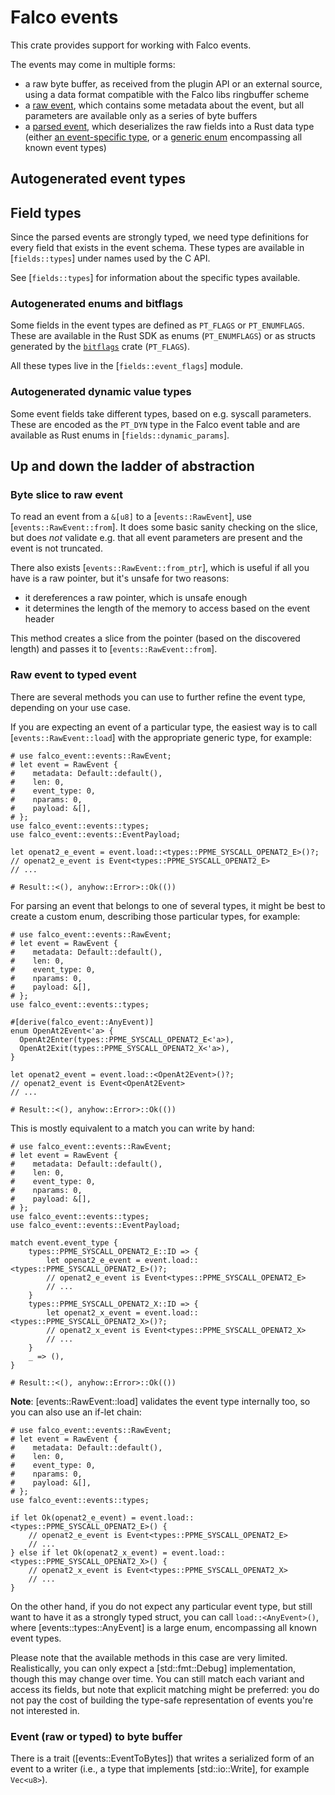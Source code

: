 # Falco events

This crate provides support for working with Falco events.

The events may come in multiple forms:

- a raw byte buffer, as received from the plugin API or an external source, using a data
  format compatible with the Falco libs ringbuffer scheme
- a [raw event](events::RawEvent), which contains some metadata about the event, but all
  parameters are available only as a series of byte buffers
- a [parsed event](events::Event), which deserializes the raw fields into a Rust data type
  (either [an event-specific type](events::types), or a [generic enum](events::types::AnyEvent)
  encompassing all known event types)

## Autogenerated event types

## Field types

Since the parsed events are strongly typed, we need type definitions for every field that exists
in the event schema. These types are available in [`fields::types`] under names used by the C API.

See [`fields::types`] for information about the specific types available.

### Autogenerated enums and bitflags

Some fields in the event types are defined as `PT_FLAGS` or `PT_ENUMFLAGS`. These are available
in the Rust SDK as enums (`PT_ENUMFLAGS`) or as structs generated by the [`bitflags`](https://docs.rs/bitflags)
crate (`PT_FLAGS`).

All these types live in the [`fields::event_flags`] module.

### Autogenerated dynamic value types

Some event fields take different types, based on e.g. syscall parameters. These are encoded as
the `PT_DYN` type in the Falco event table and are available as Rust enums in [`fields::dynamic_params`].

## Up and down the ladder of abstraction

### Byte slice to raw event

To read an event from a `&[u8]` to a [`events::RawEvent`], use [`events::RawEvent::from`].
It does some basic sanity checking on the slice, but does *not* validate e.g. that all event
parameters are present and the event is not truncated.

There also exists [`events::RawEvent::from_ptr`], which is useful if all you have is a raw pointer,
but it's unsafe for two reasons:

- it dereferences a raw pointer, which is unsafe enough
- it determines the length of the memory to access based on the event header

This method creates a slice from the pointer (based on the discovered length) and passes it
to [`events::RawEvent::from`].

### Raw event to typed event

There are several methods you can use to further refine the event type, depending on your use case.

If you are expecting an event of a particular type, the easiest way is to call [`events::RawEvent::load`]
with the appropriate generic type, for example:

```ignore
# use falco_event::events::RawEvent;
# let event = RawEvent {
#    metadata: Default::default(),
#    len: 0,
#    event_type: 0,
#    nparams: 0,
#    payload: &[],
# };
use falco_event::events::types;
use falco_event::events::EventPayload;

let openat2_e_event = event.load::<types::PPME_SYSCALL_OPENAT2_E>()?;
// openat2_e_event is Event<types::PPME_SYSCALL_OPENAT2_E>
// ...

# Result::<(), anyhow::Error>::Ok(())
```

For parsing an event that belongs to one of several types, it might be best to create a custom
enum, describing those particular types, for example:

```ignore
# use falco_event::events::RawEvent;
# let event = RawEvent {
#    metadata: Default::default(),
#    len: 0,
#    event_type: 0,
#    nparams: 0,
#    payload: &[],
# };
use falco_event::events::types;

#[derive(falco_event::AnyEvent)]
enum OpenAt2Event<'a> {
  OpenAt2Enter(types::PPME_SYSCALL_OPENAT2_E<'a>),
  OpenAt2Exit(types::PPME_SYSCALL_OPENAT2_X<'a>),
}

let openat2_event = event.load::<OpenAt2Event>()?;
// openat2_event is Event<OpenAt2Event>
// ...

# Result::<(), anyhow::Error>::Ok(())
```

This is mostly equivalent to a match you can write by hand:

```
# use falco_event::events::RawEvent;
# let event = RawEvent {
#    metadata: Default::default(),
#    len: 0,
#    event_type: 0,
#    nparams: 0,
#    payload: &[],
# };
use falco_event::events::types;
use falco_event::events::EventPayload;

match event.event_type {
    types::PPME_SYSCALL_OPENAT2_E::ID => {
        let openat2_e_event = event.load::<types::PPME_SYSCALL_OPENAT2_E>()?;
        // openat2_e_event is Event<types::PPME_SYSCALL_OPENAT2_E>
        // ...
    }
    types::PPME_SYSCALL_OPENAT2_X::ID => {
        let openat2_x_event = event.load::<types::PPME_SYSCALL_OPENAT2_X>()?;
        // openat2_x_event is Event<types::PPME_SYSCALL_OPENAT2_X>
        // ...
    }
    _ => (),
}

# Result::<(), anyhow::Error>::Ok(())
```

**Note**: [events::RawEvent::load] validates the event type internally too, so you can also use
an if-let chain:

```
# use falco_event::events::RawEvent;
# let event = RawEvent {
#    metadata: Default::default(),
#    len: 0,
#    event_type: 0,
#    nparams: 0,
#    payload: &[],
# };
use falco_event::events::types;

if let Ok(openat2_e_event) = event.load::<types::PPME_SYSCALL_OPENAT2_E>() {
    // openat2_e_event is Event<types::PPME_SYSCALL_OPENAT2_E>
    // ...
} else if let Ok(openat2_x_event) = event.load::<types::PPME_SYSCALL_OPENAT2_X>() {
    // openat2_x_event is Event<types::PPME_SYSCALL_OPENAT2_X>
    // ...
}
```

On the other hand, if you do not expect any particular event type, but still want to have it
as a strongly typed struct, you can call `load::<AnyEvent>()`, where [events::types::AnyEvent]
is a large enum, encompassing all known event types.

Please note that the available methods in this case are very limited. Realistically, you can
only expect a [std::fmt::Debug] implementation, though this may change over time. You can
still match each variant and access its fields, but note that explicit matching might be preferred:
you do not pay the cost of building the type-safe representation of events you're not interested in.

### Event (raw or typed) to byte buffer

There is a trait ([events::EventToBytes]) that writes a serialized form of an event to a writer
(i.e., a type that implements [std::io::Write], for example `Vec<u8>`).
